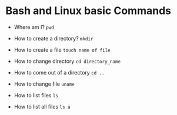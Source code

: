 # Bash and Linux basic Commands

* Where am I?
```pwd```

* How to create a directory?
```mkdir```

* How to create a file
```touch name of file```

* How to change directory 
```cd directory_name```

* How to come out of a directory
```cd ..```

* How to change file
```uname```

* How to list files
```ls```

* How to list all files
```ls a```
